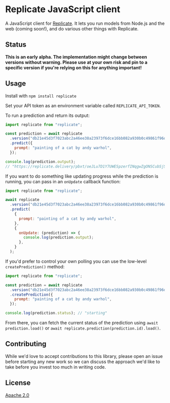 # Replicate JavaScript client

A JavaScript client for [Replicate](https://replicate.com/). It lets you run
models from Node.js and the web (coming soon!), and do various other things with
Replicate.

## Status

**This is an early alpha. The implementation might change between versions
without warning. Please use at your own risk and pin to a specific version if
you're relying on this for anything important!**

## Usage

Install with `npm install replicate`

Set your API token as an environment variable called `REPLICATE_API_TOKEN`.

To run a prediction and return its output:

```js
import replicate from "replicate";

const prediction = await replicate
  .version("db21e45d3f7023abc2a46ee38a23973f6dce16bb082a930b0c49861f96d1e5bf")
  .predict({
    prompt: "painting of a cat by andy warhol",
  });

console.log(prediction.output);
// "https://replicate.delivery/pbxt/oeJLu7D1Y7UWESpzerfINqgwZgONSCubSjSw0msf8i4AP2BCB/out-0.png"
```

If you want to do something like updating progress while the prediction is
running, you can pass in an `onUpdate` callback function:

```js
import replicate from "replicate";

await replicate
  .version("db21e45d3f7023abc2a46ee38a23973f6dce16bb082a930b0c49861f96d1e5bf")
  .predict(
    {
      prompt: "painting of a cat by andy warhol",
    },
    {
      onUpdate: (prediction) => {
        console.log(prediction.output);
      },
    }
  );
```

If you'd prefer to control your own polling you can use the low-level
`createPrediction()` method:

```js
import replicate from "replicate";

const prediction = await replicate
  .version("db21e45d3f7023abc2a46ee38a23973f6dce16bb082a930b0c49861f96d1e5bf")
  .createPrediction({
    prompt: "painting of a cat by andy warhol",
  });

console.log(prediction.status); // "starting"
```

From there, you can fetch the current status of the prediction using
`await prediction.load()` or `await replicate.prediction(prediction.id).load()`.

## Contributing

While we'd love to accept contributions to this library, please open an issue
before starting any new work so we can discuss the approach we'd like to take
before you invest too much in writing code.

## License

[Apache 2.0](LICENSE)

